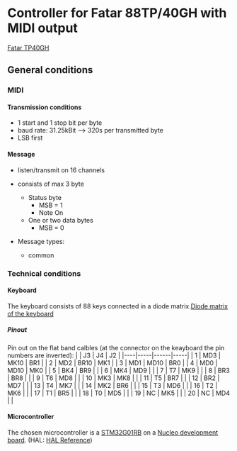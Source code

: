 # Controller for Fatar 88TP/40GH with MIDI output
[Fatar TP40GH](http://www.fatar.com/Pages/TP_40_GH_ES.htm)
## General conditions
### MIDI
#### Transmission conditions
- 1 start and 1 stop bit per byte
- baud rate: 31.25kBit --> 320s per transmitted byte
- LSB first
#### Message
- listen/transmit on 16 channels
- consists of max 3 byte
    - Status byte
        - MSB = 1
        - Note On 
    - One or two data bytes
        - MSB = 0

- Message types:
    - common
### Technical conditions
#### Keyboard 
The keyboard consists of 88 keys connected in a diode matrix.[Diode matrix of the keyboard](https://doepfer.de/DIY/Matrix_88.gif)

##### Pinout
Pin out on the flat band calbles (at the connector on the keayboard the pin numbers are inverted):
|    | J3  | J4   | J2  |
|----|-----|------|-----|
| 1  | MD3 | MK10 | BR1 |
| 2  | MD2 | BR10 | MK1 |
| 3  | MD1 | MD10 | BR0 |
| 4  | MD0 | MD10 | MK0 |
| 5  | BK4 | BR9  |     |
| 6  | MK4 | MD9  |     |
| 7  | T7  | MK9  |     |
| 8  | BR3 | BR8  |     |
| 9  | T6  | MD8  |     |
| 10 | MK3 | MK8  |     |
| 11 | T5  | BR7  |     |
| 12 | BR2 | MD7  |     |
| 13 | T4  | MK7  |     |
| 14 | MK2 | BR6  |     |
| 15 | T3  | MD6  |     |
| 16 | T2  | MK6  |     |
| 17 | T1  | BR5  |     |
| 18 | T0  | MD5  |     |
| 19 | NC  | MK5  |     |
| 20 | NC  | MD4  |     |


#### Microcontroller
The chosen microcontroller is a [STM32G01RB](https://www.st.com/en/microcontrollers-microprocessors/stm32g071rb.html#documentation) on a [Nucleo development board](https://www.st.com/en/evaluation-tools/nucleo-g071rb.html). (HAL: [HAL Reference](https://www.st.com/resource/en/user_manual/dm00451807-description-of-stm32g0-hal-and-lowlayer-drivers-stmicroelectronics.pdf))


